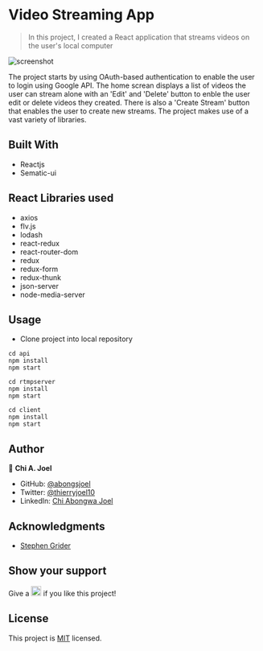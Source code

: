 # Video Streaming App

> In this project, I created a React application that streams videos on the user's local computer

![screenshot](../main/screenshot.png)

The project starts by using OAuth-based authentication to enable the user to login using Google API. The home screan displays a list of videos the user can stream alone with an 'Edit' and 'Delete' button to enble the user edit or delete videos they created. There is also a 'Create Stream' button that enables the user to create new streams. The project makes use of a vast variety of libraries.

## Built With

- Reactjs
- Sematic-ui

## React Libraries used

- axios
- flv.js
- lodash
- react-redux
- react-router-dom
- redux
- redux-form
- redux-thunk
- json-server
- node-media-server


## Usage

- Clone project into local repository
```
cd api
npm install
npm start
```
```
cd rtmpserver
npm install
npm start
```
```
cd client
npm install
npm start
```

## Author

👤 **Chi A. Joel**

- GitHub: [@abongsjoel](https://github.com/abongsjoel)
- Twitter: [@thierryjoel10](https://twitter.com/ThierryJoel10)
- LinkedIn: [Chi Abongwa Joel](https://www.linkedin.com/in/chi-abongwa-joel-b4285a97/)


## Acknowledgments

- [Stephen Grider](https://www.udemy.com/course/react-redux/#instructor-1)

## Show your support
<p> Give a 
  <g-emoji class="g-emoji" alias="star" fallback-src="https://github.githubassets.com/images/icons/emoji/unicode/2b50.png"><img class="emoji" alt="star" height="20" width="20" src="https://github.githubassets.com/images/icons/emoji/unicode/2b50.png"></g-emoji>
  if you like this project!</p>

## License
  <p>This project is <a href="../main/LICENSE">MIT</a> licensed.</p>

